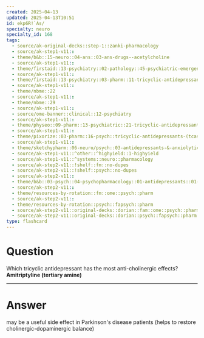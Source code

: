 ```yaml
---
created: 2025-04-13
updated: 2025-04-13T10:51
id: ekp6R!`As/
specialty: neuro
specialty_id: 168
tags:
  - source/ak-original-decks::step-1::zanki-pharmacology
  - source/ak-step1-v11::
  - theme/b&b::15-neuro::04-ans::03-ans-drugs--acetylcholine
  - source/ak-step1-v11::
  - theme/firstaid::13-psychiatry::02-pathology::45-psychiatric-emergencies::tricyclic-antidepressant-overdose::pathophysiology
  - source/ak-step1-v11::
  - theme/firstaid::13-psychiatry::03-pharm::11-tricyclic-antidepressants
  - source/ak-step1-v11::
  - theme/nbme::22
  - source/ak-step1-v11::
  - theme/nbme::29
  - source/ak-step1-v11::
  - source/ome-banner::clinical::12-psychiatry
  - source/ak-step1-v11::
  - theme/physeo::09-pharm::13-psychiatric::21-tricyclic-antidepressants
  - source/ak-step1-v11::
  - theme/pixorize::03-pharm::16-psych::tricyclic-antidepressants-(tcas)
  - source/ak-step1-v11::
  - theme/sketchypharm::06-neuro/psych::03-antidepressants-&-anxiolytics::02-tricyclic-antidepressants
  - source/ak-step1-v11::^other::^highyield::1-highyield
  - source/ak-step1-v11::^systems::neuro::pharmacology
  - source/ak-step2-v11::!shelf::fm::no-dupes
  - source/ak-step2-v11::!shelf::psych::no-dupes
  - source/ak-step2-v11::
  - theme/b&b::03-psych::04-psychopharmacology::01-antidepressants::01-tricyclic-antidepressants
  - source/ak-step2-v11::
  - theme/resources-by-rotation::fm::ome::psych::pharm
  - source/ak-step2-v11::
  - theme/resources-by-rotation::psych::fapsych::pharm
  - source/ak-step2-v11::original-decks::dorian::fam::ome::psych::pharm
  - source/ak-step2-v11::original-decks::dorian::psych::fapsych::pharm
type: flashcard
---
```


# Question
Which tricyclic antidepressant has the most anti-cholinergic effects?    **Amitriptyline (tertiary amine)**

---

# Answer
may be a useful side effect in Parkinson's disease patients (helps to restore cholinergic-dopaminergic balance)